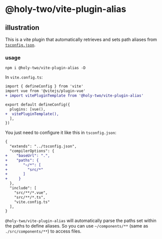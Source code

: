 # @holy-two/vite-plugin-alias

## illustration

This is a vite plugin that automatically retrieves and sets path aliases from [`tsconfig.json`](./playground/tsconfig.json).

### usage

```shell
npm i @holy-two/vite-plugin-alias -D
```

In `vite.config.ts`:

```diff
import { defineConfig } from 'vite'
import vue from '@vitejs/plugin-vue'
+ import vitePluginTemplate from '@holy-two/vite-plugin-alias'

export default defineConfig({
  plugins: [vue(),
+  vitePluginTemplate(),
  ],
})


```

You just need to configure it like this in `tsconfig.json`:

```diff
{
  "extends": "../tsconfig.json",
  "compilerOptions": {
+    "baseUrl": ".",
+    "paths": {
+       "~/*": [
+         "src/*"
+       ]
+     }
  },
  "include": [
    "src/**/*.vue",
    "src/**/*.ts",
    "vite.config.ts"
  ],
}
```

`@holy-two/vite-plugin-alias` will automatically parse the paths set within the paths to define aliases.
So you can use `~/components/**` (same as `./src/components/**`) to access files.
